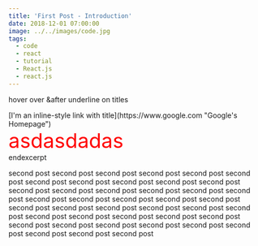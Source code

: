 ```yaml
---
title: 'First Post - Introduction'
date: 2018-12-01 07:00:00
image: ../../images/code.jpg
tags:
  - code
  - react
  - tutorial
  - React.js
  - react.js
---
```


<p>hover over &after underline on titles</p>
[I'm an inline-style link with title](https://www.google.com "Google's Homepage")
<div style="color:red;font-size:40px;">
asdasdadas
</div>
endexcerpt
<!-- endexcerpt -->
<p>
second post second post second post second post second post second post second post second post second post second post second post second post second post second post second post second post second post second post second post second post second post second post second post second post second post second post second post second post second post second post second post second post second post second post second post second post second post second post second post second post second post second post
</p>
